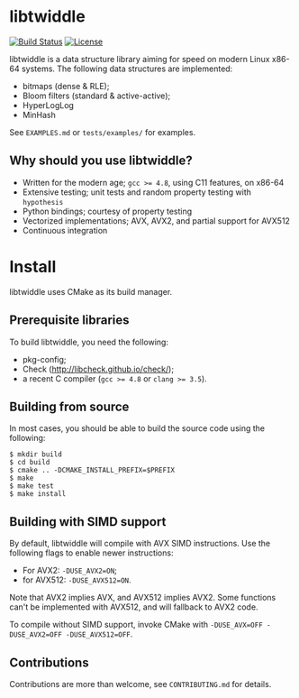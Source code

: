 libtwiddle
==========
[![Build Status](https://travis-ci.org/fsaintjacques/libtwiddle.svg?branch=develop)](https://travis-ci.org/fsaintjacques/libtwiddle)
[![License](https://img.shields.io/badge/license-LGPL--3.0-blue.svg?style=flat)](https://github.com/fsaintjacques/libtwiddle/blob/develop/LICENSE)


libtwiddle is a data structure library aiming for speed on modern
Linux x86-64 systems. The following data structures are implemented:

  * bitmaps (dense & RLE);
  * Bloom filters (standard & active-active);
  * HyperLogLog
  * MinHash

See `EXAMPLES.md` or `tests/examples/` for examples.

Why should you use libtwiddle?
------------------------------

  * Written for the modern age; `gcc >= 4.8`, using C11 features, on x86-64
  * Extensive testing; unit tests and random property testing with `hypothesis`
  * Python bindings; courtesy of property testing
  * Vectorized implementations; AVX, AVX2, and partial support for AVX512
  * Continuous integration

Install
=======

libtwiddle uses CMake as its build manager.

Prerequisite libraries
----------------------

To build libtwiddle, you need the following:

  * pkg-config;
  * Check (http://libcheck.github.io/check/);
  * a recent C compiler (`gcc >= 4.8` or `clang >= 3.5`).

Building from source
--------------------

In most cases, you should be able to build the source code using the following:

    $ mkdir build
    $ cd build
    $ cmake .. -DCMAKE_INSTALL_PREFIX=$PREFIX
    $ make
    $ make test
    $ make install

Building with SIMD support
--------------------------

By default, libtwiddle will compile with AVX SIMD instructions. Use
the following flags to enable newer instructions:

  * For AVX2:   `-DUSE_AVX2=ON`;
  * for AVX512: `-DUSE_AVX512=ON`.

Note that AVX2 implies AVX, and AVX512 implies AVX2. Some functions
can't be implemented with AVX512, and will fallback to AVX2 code.

To compile without SIMD support, invoke CMake with `-DUSE_AVX=OFF
-DUSE_AVX2=OFF -DUSE_AVX512=OFF`.

Contributions
-------------

Contributions are more than welcome, see `CONTRIBUTING.md` for details.
